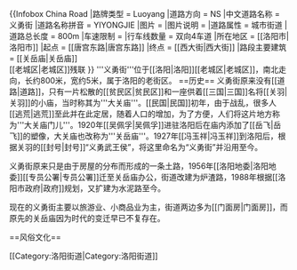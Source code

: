 {{Infobox China Road
|路牌类型 = Luoyang
|道路方向 = NS
|中文道路名称 = 义勇街
|道路名称拼音 = YIYONGJIE
|图片 = 
|图片说明 = 
|道路属性 = 城市街道
|道路总长度 = 800m
|车速限制 = 
|行车线数量 = 双向4车道
|所在地区 = [[洛阳市|洛阳市]]
|起点 = [[唐宫东路|唐宫东路]]
|终点 = [[西大街|西大街]]
|路段主要建筑 = [[关岳庙|关岳庙]]<br />[[老城区|老城区]]残联
}}
'''义勇街'''位于[[洛阳|洛阳]][[老城区|老城区]]，南北走向，长约800米，宽约5米，属于洛阳的老街区。
==历史==
义勇街原来没有[[道路|道路]]，只有一片松散的[[贫民区|贫民区]]和一座供着[[三国|三国]]名将[[关羽|关羽]]的小庙，当时称其为'''大关庙'''。[[民国|民国]]初年，由于战乱，很多人[[逃荒|逃荒]]至此并在此定居，随着人口的增加，为了方便，人们将这片地方称为'''大关庙门儿'''。1920年[[吴佩孚|吴佩孚]]进驻洛阳后在庙内添加了[[岳飞|岳飞]]的塑像，大关庙也改称为'''关岳庙'''。1927年[[冯玉祥|冯玉祥]]到洛阳后，根据关羽的[[封号|封号]]“义勇武王侯”，将这里命名为“义勇街”并沿用至今。

义勇街原来只是由于房屋的分布而形成的一条土路，1956年[[洛阳地委|洛阳地委]][[专员公署|专员公署]]迁至关岳庙办公，街道改建为炉渣路，1988年根据[[洛阳市政府|政府]]规划，又扩建为水泥路至今。

现在的义勇街主要以旅游业、小商品业为主，街道两边多为[[门面房|门面房]]，而原先的关岳庙因为时代的变迁早已不复存在。

==风俗文化==

[[Category:洛阳街道|Category:洛阳街道]]